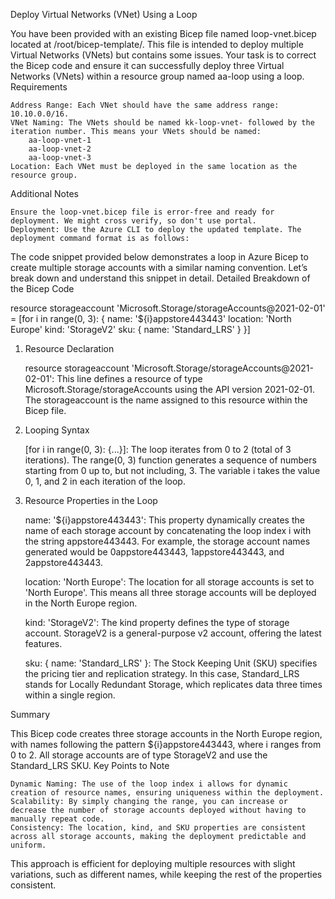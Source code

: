 Deploy Virtual Networks (VNet) Using a Loop

You have been provided with an existing Bicep file named loop-vnet.bicep located at /root/bicep-template/. This file is intended to deploy multiple Virtual Networks (VNets) but contains some issues. Your task is to correct the Bicep code and ensure it can successfully deploy three Virtual Networks (VNets) within a resource group named aa-loop using a loop.
Requirements

    Address Range: Each VNet should have the same address range: 10.10.0.0/16.
    VNet Naming: The VNets should be named kk-loop-vnet- followed by the iteration number. This means your VNets should be named:
        aa-loop-vnet-1
        aa-loop-vnet-2
        aa-loop-vnet-3
    Location: Each VNet must be deployed in the same location as the resource group.

Additional Notes

    Ensure the loop-vnet.bicep file is error-free and ready for deployment. We might cross verify, so don't use portal.
    Deployment: Use the Azure CLI to deploy the updated template. The deployment command format is as follows:


The code snippet provided below demonstrates a loop in Azure Bicep to create multiple storage accounts with a similar naming convention. Let’s break down and understand this snippet in detail.
Detailed Breakdown of the Bicep Code

resource storageaccount 'Microsoft.Storage/storageAccounts@2021-02-01' = [for i in range(0, 3): {
  name: '${i}appstore443443'
  location: 'North Europe'
  kind: 'StorageV2'
  sku: {
    name: 'Standard_LRS'
  }
}]

1. Resource Declaration

    resource storageaccount 'Microsoft.Storage/storageAccounts@2021-02-01':
        This line defines a resource of type Microsoft.Storage/storageAccounts using the API version 2021-02-01.
        The storageaccount is the name assigned to this resource within the Bicep file.

2. Looping Syntax

    [for i in range(0, 3): {...}]:
        The loop iterates from 0 to 2 (total of 3 iterations). The range(0, 3) function generates a sequence of numbers starting from 0 up to, but not including, 3.
        The variable i takes the value 0, 1, and 2 in each iteration of the loop.

3. Resource Properties in the Loop

    name: '${i}appstore443443':
        This property dynamically creates the name of each storage account by concatenating the loop index i with the string appstore443443.
        For example, the storage account names generated would be 0appstore443443, 1appstore443443, and 2appstore443443.

    location: 'North Europe':
        The location for all storage accounts is set to 'North Europe'. This means all three storage accounts will be deployed in the North Europe region.

    kind: 'StorageV2':
        The kind property defines the type of storage account. StorageV2 is a general-purpose v2 account, offering the latest features.

    sku: { name: 'Standard_LRS' }:
        The Stock Keeping Unit (SKU) specifies the pricing tier and replication strategy. In this case, Standard_LRS stands for Locally Redundant Storage, which replicates data three times within a single region.

Summary

This Bicep code creates three storage accounts in the North Europe region, with names following the pattern ${i}appstore443443, where i ranges from 0 to 2. All storage accounts are of type StorageV2 and use the Standard_LRS SKU.
Key Points to Note

    Dynamic Naming: The use of the loop index i allows for dynamic creation of resource names, ensuring uniqueness within the deployment.
    Scalability: By simply changing the range, you can increase or decrease the number of storage accounts deployed without having to manually repeat code.
    Consistency: The location, kind, and SKU properties are consistent across all storage accounts, making the deployment predictable and uniform.

This approach is efficient for deploying multiple resources with slight variations, such as different names, while keeping the rest of the properties consistent.